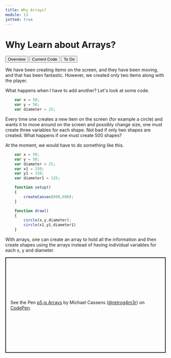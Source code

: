 ```yaml
---
title: Why Arrays?
module: 13
jotted: true
---
```


# Why Learn about Arrays?
<div class="tab">
    <button class="tablinks active" onclick="openTab(event, 'Overview')">Overview</button>
    <button class="tablinks" onclick="openTab(event, 'Example')">Current Code</button>
    <!--<button class="tablinks" onclick="openTab(event, 'Video')">Video</button>-->
     <button class="tablinks" onclick="openTab(event, 'ToDo')">To Do</button>
</div>
<!-- Tab content -->
<div id="Overview" class="tabcontent" style="display:block">

<div class="tabhtml" markdown="1">

We have been creating items on the screen, and they have been moving, and that has been fantastic. However, we created only two items along with the player.  

What happens when I have to add another? Let's look at some code.

```js
    var x = 50;
    var y = 50;
    var diameter = 25;
```

Every time one creates a new item on the screen (for example a circle) and wants it to move around on the screen and possibly change size, one must create three variables for each shape.  Not bad if only two shapes are created.  What happens if one must create 500 shapes?  
</div>
</div>

<div id="Example" class="tabcontent">

<div class="tabhtml" markdown="1">

At the moment, we would have to do something like this.

```js
    var x = 50;
    var y = 50;
    var diameter = 25;
    var x1 = 150;
    var y1 = 150;
    var diameter1 = 125;

    function setup()
    {
        createCanvas(800,600);
    }

    function draw()
    {
        circle(x,y,diameter);
        circle(x1,y1,diameter1)
    }
```

With arrays, one can create an array to hold all the information and then create shapes using the arrays instead of having individual variables for each x, y and diameter. 

</div>
</div>
<!--
<div id="Video" class="tabcontent">
<div class="tabhtml" markdown="1">
-->
<!--
<div class="embed-responsive embed-responsive-16by9"><iframe class="embed-responsive-item" src="https://www.youtube.com/embed/FkEDo4P0wFI" frameborder="0" allowfullscreen></iframe></div>
-->
<!--
</div>
</div>
-->
<div id="ToDo" class="tabcontent" >
<div class="tabhtml" markdown="1">
<p class="codepen" data-height="600" data-theme-id="dark" data-default-tab="js,result" data-slug-hash="qBPWvmX" data-editable="true" data-user="retrog4m3r" style="height: 300px; box-sizing: border-box; display: flex; align-items: center; justify-content: center; border: 2px solid; margin: 1em 0; padding: 1em;">
  <span>See the Pen <a href="https://codepen.io/retrog4m3r/pen/qBPWvmX">
  p5.js Arrays</a> by Michael Cassens (<a href="https://codepen.io/retrog4m3r">@retrog4m3r</a>)
  on <a href="https://codepen.io">CodePen</a>.</span>
</p>
<script async src="https://cpwebassets.codepen.io/assets/embed/ei.js"></script>
</div>
</div>